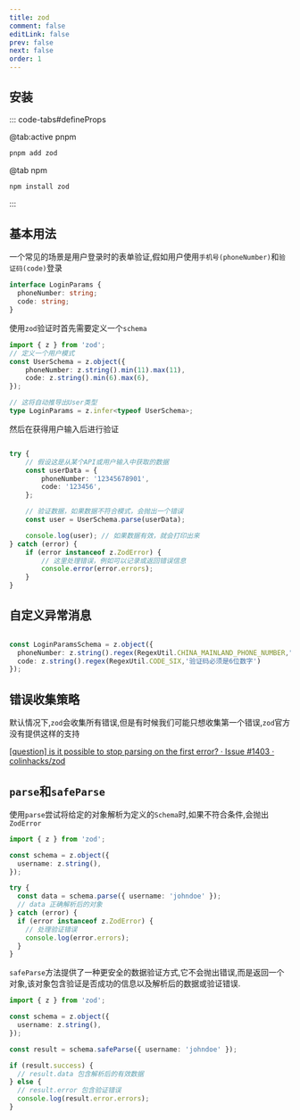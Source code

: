 ```yaml
---
title: zod
comment: false
editLink: false
prev: false
next: false
order: 1
---
```


## 安装

::: code-tabs#defineProps

@tab:active pnpm

```bash
pnpm add zod
```

@tab npm

```bash
npm install zod
```

:::


## 基本用法

一个常见的场景是用户登录时的表单验证,假如用户使用`手机号(phoneNumber)`和`验证码(code)`登录

```ts
interface LoginParams {
  phoneNumber: string;
  code: string;
}
```

使用`zod`验证时首先需要定义一个`schema`

```ts
import { z } from 'zod';
// 定义一个用户模式
const UserSchema = z.object({
    phoneNumber: z.string().min(11).max(11),
    code: z.string().min(6).max(6),
});

// 这将自动推导出User类型
type LoginParams = z.infer<typeof UserSchema>;
```

然后在获得用户输入后进行验证

```ts

try {
    // 假设这是从某个API或用户输入中获取的数据
    const userData = {
        phoneNumber: '12345678901',
        code: '123456',
    };

    // 验证数据，如果数据不符合模式，会抛出一个错误
    const user = UserSchema.parse(userData);

    console.log(user); // 如果数据有效，就会打印出来
} catch (error) {
    if (error instanceof z.ZodError) {
        // 这里处理错误，例如可以记录或返回错误信息
        console.error(error.errors);
    }
}

```

## 自定义异常消息

```ts

const LoginParamsSchema = z.object({
  phoneNumber: z.string().regex(RegexUtil.CHINA_MAINLAND_PHONE_NUMBER,"这不是一个有效的手机号"),
  code: z.string().regex(RegexUtil.CODE_SIX,'验证码必须是6位数字')
});

```

## 错误收集策略

默认情况下,`zod`会收集所有错误,但是有时候我们可能只想收集第一个错误,`zod`官方没有提供这样的支持

[[question] is it possible to stop parsing on the first error? · Issue #1403 · colinhacks/zod](https://github.com/colinhacks/zod/issues/1403)


## `parse`和`safeParse`

使用`parse`尝试将给定的对象解析为定义的`Schema`时,如果不符合条件,会抛出`ZodError`

```ts
import { z } from 'zod';

const schema = z.object({
  username: z.string(),
});

try {
  const data = schema.parse({ username: 'johndoe' });
  // data 正确解析后的对象
} catch (error) {
  if (error instanceof z.ZodError) {
    // 处理验证错误
    console.log(error.errors);
  }
}
```

`safeParse`方法提供了一种更安全的数据验证方式,它不会抛出错误,而是返回一个对象,该对象包含验证是否成功的信息以及解析后的数据或验证错误.

```ts
import { z } from 'zod';

const schema = z.object({
  username: z.string(),
});

const result = schema.safeParse({ username: 'johndoe' });

if (result.success) {
  // result.data 包含解析后的有效数据
} else {
  // result.error 包含验证错误
  console.log(result.error.errors);
}
```
